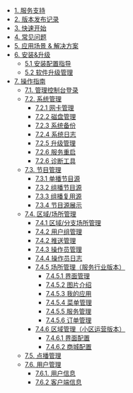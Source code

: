 * [1. 服务支持](pages/support.md)
* [2. 版本发布记录](pages/versions.md)
* [3. 快速开始](pages/quickstart.md)
* [4. 常见问题](pages/faqs.md)
* [5. 应用场景 & 解决方案](pages/solution/solution.md)
* [6. 安装&升级](pages/install/installer.md)
    * [5.1 安装配置指导](pages/install/install.md)
    * [5.2 软件升级管理](pages/install/upgrade.md)
* [7. 操作指南](pages/opt/opt.md)
  * [7.1. 管理控制台登录](pages/opt/console.md)
  * [7.2. 系统管理]()
    * [7.2.1 网卡管理]()
    * [7.2.2 磁盘管理]()
    * [7.2.3 系统备份]()
    * [7.2.4 系统日志]()
    * [7.2.5 升级管理]()
    * [7.2.6 服务重启]()
    * [7.2.6 诊断工具]()
  * [7.3. 节目管理]()
    * [7.3.1 单播节目源]()
    * [7.3.2 组播节目源]()
    * [7.3.3 组播复用源]()
    * [7.3.4 节目源展示]()
  * [7.4. 区域/场所管理]()
    * [7.4.1 区域/分支场所管理]()
    * [7.4.2 用户组管理]()
    * [7.4.2 推送管理]()
    * [7.4.3 操作员管理]()
    * [7.4.4 操作员日志]()
    * [7.4.5 场所管理（服务行业版本）]()
      * [7.4.5.1 界面管理]()
      * [7.4.5.2 图片介绍]()
      * [7.4.5.3 我的应用]()
      * [7.4.5.4 菜单管理]()
      * [7.4.5.5 服务管理]()
      * [7.4.5.6 订单管理]()
    * [7.4.6 区域管理（小区运营版本）]()
      * [7.4.6.1 界面配置]()
      * [7.4.6.2 商城配置]()
  * [7.5. 点播管理]()
  * [7.6. 用户管理]()
    * [7.6.1. 用户信息]()
    * [7.6.2 客户端信息]()


